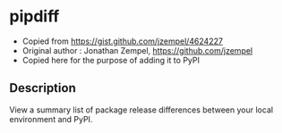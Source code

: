 pipdiff
=======
- Copied from https://gist.github.com/jzempel/4624227
- Original author : Jonathan Zempel, https://github.com/jzempel
- Copied here for the purpose of adding it to PyPI

Description
-------
View a summary list of package release differences between your local environment and PyPI.
